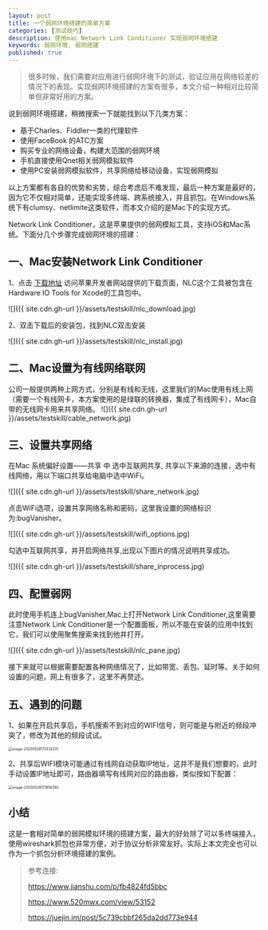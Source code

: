 ```yaml
---
layout: post
title: 一个弱网环境搭建的简单方案
categories: [测试技巧]
description: 使用mac Network Link Conditioner 实现弱网环境搭建
keywords: 弱网环境, 弱网搭建
published: true
---
```


> 很多时候，我们需要对应用进行弱网环境下的测试，验证应用在网络较差的情况下的表现。实现弱网环境搭建的方案有很多，本文介绍一种相对比较简单但非常好用的方案。

说到弱网环境搭建，稍微搜索一下就能找到以下几类方案：

* 基于Charles、Fiddler一类的代理软件
* 使用FaceBook 的ATC方案
* 购买专业的网络设备，构建大范围的弱网环境
* 手机直接使用Qnet相关弱网模拟软件
* 使用PC安装弱网模拟软件，共享网络给移动设备，实现弱网模拟

以上方案都有各自的优势和劣势，综合考虑后不难发现，最后一种方案是最好的，因为它不仅相对简单，还能实现多终端、跨系统接入，并且抓包。在Windows系统下有clumsy、netlimite这类软件，而本文介绍的是Mac下的实现方式。

Network Link Conditioner，这是苹果提供的弱网模拟工具，支持iOS和Mac系统。下面分几个步骤完成弱网环境的搭建：

## 一、Mac安装Network Link Conditioner
1、点击 [下载地址](https://developer.apple.com/download/more/) 访问苹果开发者网站提供的下载页面，NLC这个工具被包含在Hardware IO Tools for Xcode的工具包中。

![]({{ site.cdn.gh-url }}/assets/testskill/nlc_download.jpg)

2、双击下载后的安装包，找到NLC双击安装

![]({{ site.cdn.gh-url }}/assets/testskill/nlc_install.jpg)

## 二、Mac设置为有线网络联网
公司一般提供两种上网方式，分别是有线和无线，这里我们的Mac使用有线上网（需要一个有线网卡，本方案使用的是绿联的转换器，集成了有线网卡），Mac自带的无线网卡用来共享网络。
![]({{ site.cdn.gh-url }}/assets/testskill/cable_network.jpg)

## 三、设置共享网络
在Mac 系统偏好设置——共享 中 选中互联网共享, 共享以下来源的连接，选中有线网络，用以下端口共享给电脑中选中WiFi。

![]({{ site.cdn.gh-url }}/assets/testskill/share_network.jpg)

点击WiFi选项，设置共享网络名称和密码，这里我设置的网络标识为:bugVanisher。

![]({{ site.cdn.gh-url }}/assets/testskill/wifi_options.jpg)

勾选中互联网共享，并开启网络共享,出现以下图片的情况说明共享成功。

![]({{ site.cdn.gh-url }}/assets/testskill/share_inprocess.jpg)

## 四、配置弱网
此时使用手机连上bugVanisher,Mac上打开Network Link Conditioner,这里需要注意Network Link Conditioner是一个配置面板，所以不能在安装的应用中找到它，我们可以使用聚焦搜索来找到他并打开。

![]({{ site.cdn.gh-url }}/assets/testskill/nlc_pane.jpg)

接下来就可以根据需要配置各种网络情况了，比如带宽、丢包、延时等。关于如何设置的问题，网上有很多了，这里不再赘述。



## 五、遇到的问题

1、如果在开启共享后，手机搜索不到对应的WIFI信号，则可能是与附近的频段冲突了，修改为其他的频段试试。

<img src="https://bugvanisher.github.io/images/static/image-20200528171332231.png" alt="image-20200528171332231" style="zoom:50%;" />

2、共享后WIFI模块可能通过有线网自动获取IP地址，这并不是我们想要的，此时手动设置IP地址即可，路由器填写有线网对应的路由器，类似按如下配置：

<img src="https://bugvanisher.github.io/images/static/image-20200528171856392.png" alt="image-20200528171856392" style="zoom:50%;" />

## 小结
这是一套相对简单的弱网模拟环境的搭建方案，最大的好处除了可以多终端接入，使用wireshark抓包也非常方便，对于协议分析非常友好。实际上本文完全也可以作为一个抓包分析环境搭建的案例。
>参考连接:
>
>https://www.jianshu.com/p/fb4824fd5bbc
>
>https://www.520mwx.com/view/53152
>
>https://juejin.im/post/5c739cbbf265da2dd773e944